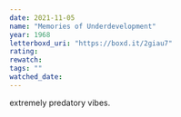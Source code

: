 ```yaml
---
date: 2021-11-05
name: "Memories of Underdevelopment"
year: 1968
letterboxd_uri: "https://boxd.it/2giau7"
rating: 
rewatch: 
tags: ""
watched_date: 
---
```


extremely predatory vibes.
